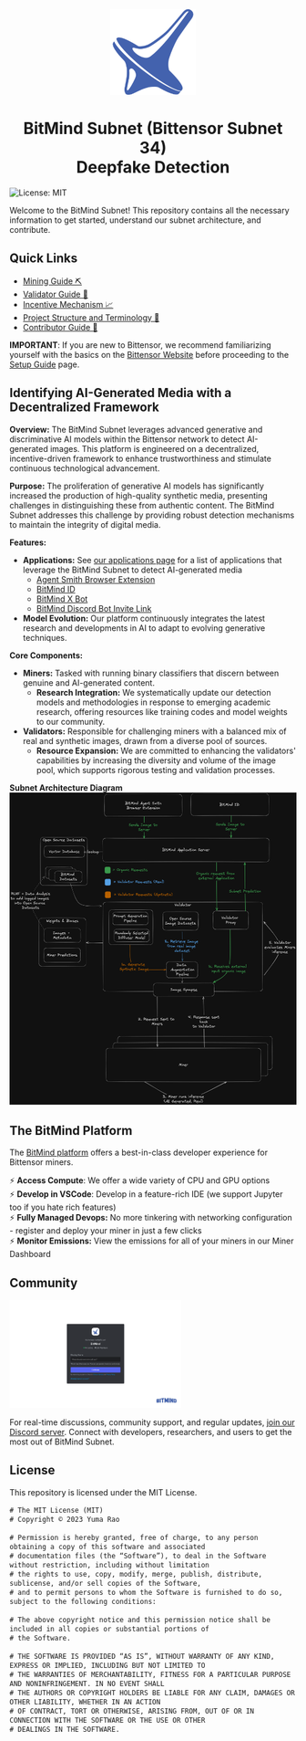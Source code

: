 <p align="center">
  <img src="static/Bitmind-Logo.png" alt="BitMind Logo" width="150"/>
</p>
<h1 align="center">BitMind Subnet (Bittensor Subnet 34)<br>Deepfake Detection</h1>


![License: MIT](https://img.shields.io/badge/License-MIT-yellow.svg)

Welcome to the BitMind Subnet! This repository contains all the necessary information to get started, understand our subnet architecture, and contribute.


## Quick Links

- [Mining Guide ⛏️](docs/Mining.md)
- [Validator Guide 🔧](docs/Validating.md)
- [Incentive Mechanism 📈](docs/Incentive.md)
- [Project Structure and Terminology 📖](docs/Glossary.md)
- [Contributor Guide 🤝](docs/Contributor_Guide.md)

**IMPORTANT**: If you are new to Bittensor, we recommend familiarizing yourself with the basics on the [Bittensor Website](https://bittensor.com/) before proceeding to the [Setup Guide](docs/Setup.md) page.

## Identifying AI-Generated Media with a Decentralized Framework

**Overview:**
The BitMind Subnet leverages advanced generative and discriminative AI models within the Bittensor network to detect AI-generated images. This platform is engineered on a decentralized, incentive-driven framework to enhance trustworthiness and stimulate continuous technological advancement.

**Purpose:**
The proliferation of generative AI models has significantly increased the production of high-quality synthetic media, presenting challenges in distinguishing these from authentic content. The BitMind Subnet addresses this challenge by providing robust detection mechanisms to maintain the integrity of digital media.

**Features:**

- **Applications:** See [our applications page](https://www.bitmindlabs.ai/apps) for a list of applications that leverage the BitMind Subnet to detect AI-generated media
  - [Agent Smith Browser Extension](https://chromewebstore.google.com/detail/bitmind-agent-smith/ejlhmbdnjjlifeeelpnlkkechnmojnhg)
  - [BitMind ID](https://bitmindid.com/)
  - [BitMind X Bot](https://x.com/bitmindbot)
  - [BitMind Discord Bot Invite Link](https://discord.com/oauth2/authorize?client_id=1274036214361620560&permissions=139586825408&integration_type=0&scope=bot+applications.commands)
- **Model Evolution:** Our platform continuously integrates the latest research and developments in AI to adapt to evolving generative techniques.

**Core Components:**

- **Miners:** Tasked with running binary classifiers that discern between genuine and AI-generated content.
  - **Research Integration:** We systematically update our detection models and methodologies in response to emerging academic research, offering resources like training codes and model weights to our community.
- **Validators:** Responsible for challenging miners with a balanced mix of real and synthetic images, drawn from a diverse pool of sources.
  - **Resource Expansion:** We are committed to enhancing the validators' capabilities by increasing the diversity and volume of the image pool, which supports rigorous testing and validation processes.

**Subnet Architecture Diagram**
![Subnet Architecture](static/Subnet-Arch.png)

## The BitMind Platform

The [BitMind platform](https://app.bitmindlabs.ai/) offers a best-in-class developer experience for Bittensor miners. 

⚡ **Access Compute**: We offer a wide variety of CPU and GPU options<br>
⚡ **Develop in VSCode**: Develop in a feature-rich IDE (we support Jupyter too if you hate rich features)<br>
⚡ **Fully Managed Devops:** No more tinkering with networking configuration - register and deploy your miner in just a few clicks <br>
⚡ **Monitor Emissions:** View the emissions for all of your miners in our Miner Dashboard

## Community

<p align="left">
  <a href="https://discord.gg/bitmind">
    <img src="static/Join-BitMind-Discord.png" alt="Join us on Discord" width="60%">
  </a>
</p>

For real-time discussions, community support, and regular updates, <a href="https://discord.gg/bitmind">join our Discord server</a>. Connect with developers, researchers, and users to get the most out of BitMind Subnet.

## License

This repository is licensed under the MIT License.

```text
# The MIT License (MIT)
# Copyright © 2023 Yuma Rao

# Permission is hereby granted, free of charge, to any person obtaining a copy of this software and associated
# documentation files (the “Software”), to deal in the Software without restriction, including without limitation
# the rights to use, copy, modify, merge, publish, distribute, sublicense, and/or sell copies of the Software,
# and to permit persons to whom the Software is furnished to do so, subject to the following conditions:

# The above copyright notice and this permission notice shall be included in all copies or substantial portions of
# the Software.

# THE SOFTWARE IS PROVIDED “AS IS”, WITHOUT WARRANTY OF ANY KIND, EXPRESS OR IMPLIED, INCLUDING BUT NOT LIMITED TO
# THE WARRANTIES OF MERCHANTABILITY, FITNESS FOR A PARTICULAR PURPOSE AND NONINFRINGEMENT. IN NO EVENT SHALL
# THE AUTHORS OR COPYRIGHT HOLDERS BE LIABLE FOR ANY CLAIM, DAMAGES OR OTHER LIABILITY, WHETHER IN AN ACTION
# OF CONTRACT, TORT OR OTHERWISE, ARISING FROM, OUT OF OR IN CONNECTION WITH THE SOFTWARE OR THE USE OR OTHER
# DEALINGS IN THE SOFTWARE.
```
